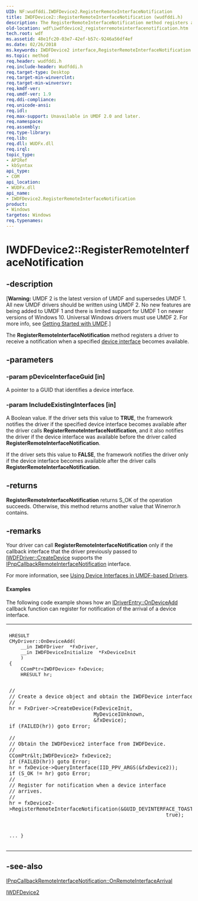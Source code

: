 ```yaml
---
UID: NF:wudfddi.IWDFDevice2.RegisterRemoteInterfaceNotification
title: IWDFDevice2::RegisterRemoteInterfaceNotification (wudfddi.h)
description: The RegisterRemoteInterfaceNotification method registers a driver to receive a notification when a specified device interface becomes available.
old-location: wdf\iwdfdevice2_registerremoteinterfacenotification.htm
tech.root: wdf
ms.assetid: 48e1fc20-03e7-42ef-b57c-9246a56df4ef
ms.date: 02/26/2018
ms.keywords: IWDFDevice2 interface,RegisterRemoteInterfaceNotification method, IWDFDevice2.RegisterRemoteInterfaceNotification, IWDFDevice2::RegisterRemoteInterfaceNotification, RegisterRemoteInterfaceNotification, RegisterRemoteInterfaceNotification method, RegisterRemoteInterfaceNotification method,IWDFDevice2 interface, UMDFDeviceObjectRef_2629392c-5f58-4e33-be77-3422267c6a4b.xml, umdf.iwdfdevice2_registerremoteinterfacenotification, wdf.iwdfdevice2_registerremoteinterfacenotification, wudfddi/IWDFDevice2::RegisterRemoteInterfaceNotification
ms.topic: method
req.header: wudfddi.h
req.include-header: Wudfddi.h
req.target-type: Desktop
req.target-min-winverclnt: 
req.target-min-winversvr: 
req.kmdf-ver: 
req.umdf-ver: 1.9
req.ddi-compliance: 
req.unicode-ansi: 
req.idl: 
req.max-support: Unavailable in UMDF 2.0 and later.
req.namespace: 
req.assembly: 
req.type-library: 
req.lib: 
req.dll: WUDFx.dll
req.irql: 
topic_type:
- APIRef
- kbSyntax
api_type:
- COM
api_location:
- WUDFx.dll
api_name:
- IWDFDevice2.RegisterRemoteInterfaceNotification
product:
- Windows
targetos: Windows
req.typenames: 
---
```


# IWDFDevice2::RegisterRemoteInterfaceNotification


## -description


<p class="CCE_Message">[<b>Warning:</b> UMDF 2 is the latest version of UMDF and supersedes UMDF 1.  All new UMDF drivers should be written using UMDF 2.  No new features are being added to UMDF 1 and there is limited support for UMDF 1 on newer versions of Windows 10.  Universal Windows drivers must use UMDF 2.  For more info, see <a href="https://docs.microsoft.com/windows-hardware/drivers/wdf/getting-started-with-umdf-version-2">Getting Started with UMDF</a>.]

The <b>RegisterRemoteInterfaceNotification</b> method registers a driver to receive a notification when a specified <a href="https://docs.microsoft.com/windows-hardware/drivers/wdf/using-device-interfaces-in-umdf-drivers">device interface</a> becomes available.


## -parameters




### -param pDeviceInterfaceGuid [in]

A pointer to a GUID that identifies a device interface.


### -param IncludeExistingInterfaces [in]

A Boolean value. If the driver sets this value to <b>TRUE</b>, the framework notifies the driver if the specified device interface becomes available after the driver calls <b>RegisterRemoteInterfaceNotification</b>, and it also notifies the driver if the device interface was available before the driver called <b>RegisterRemoteInterfaceNotification</b>. 

If the driver sets this value to <b>FALSE</b>, the framework notifies the driver only if the device interface becomes available after the driver calls <b>RegisterRemoteInterfaceNotification</b>.


## -returns



<b>RegisterRemoteInterfaceNotification</b> returns S_OK of the operation succeeds. Otherwise, this method returns another value that Winerror.h contains.




## -remarks



Your driver can call <b>RegisterRemoteInterfaceNotification</b> only if the callback interface that the driver previously passed to <a href="https://msdn.microsoft.com/library/windows/hardware/ff558899">IWDFDriver::CreateDevice</a> supports the <a href="https://msdn.microsoft.com/library/windows/hardware/ff556772">IPnpCallbackRemoteInterfaceNotification</a> interface.

For more information, see <a href="https://docs.microsoft.com/windows-hardware/drivers/wdf/using-device-interfaces-in-umdf-drivers">Using Device Interfaces in UMDF-based Drivers</a>.


#### Examples

The following code example shows how an <a href="https://msdn.microsoft.com/library/windows/hardware/ff554896">IDriverEntry::OnDeviceAdd</a> callback function can register for notification of the arrival of a device interface.

<div class="code"><span codelanguage=""><table>
<tr>
<th></th>
</tr>
<tr>
<td>
<pre>HRESULT
CMyDriver::OnDeviceAdd(
    __in IWDFDriver  *FxDriver,
    __in IWDFDeviceInitialize  *FxDeviceInit
    )
{
    CComPtr&lt;IWDFDevice> fxDevice;
    HRESULT hr;

    //
    // Create a device object and obtain the IWDFDevice interface.
    //
    hr = FxDriver->CreateDevice(FxDeviceInit,
                                MyDeviceIUnknown,
                                &fxDevice);
    if (FAILED(hr)) goto Error;

    //
    // Obtain the IWDFDevice2 interface from IWDFDevice.
    //
    CComPtr&lt;IWDFDevice2> fxDevice2;
    if (FAILED(hr)) goto Error;
    hr = fxDevice->QueryInterface(IID_PPV_ARGS(&fxDevice2));
    if (S_OK != hr) goto Error;
    //
    // Register for notification when a device interface
    // arrives.
    //
    hr = fxDevice2->RegisterRemoteInterfaceNotification(&GUID_DEVINTERFACE_TOASTER,
                                                        true);
...
}</pre>
</td>
</tr>
</table></span></div>



## -see-also




<a href="https://msdn.microsoft.com/library/windows/hardware/ff556775">IPnpCallbackRemoteInterfaceNotification::OnRemoteInterfaceArrival</a>



<a href="https://msdn.microsoft.com/library/windows/hardware/ff556918">IWDFDevice2</a>
 

 

